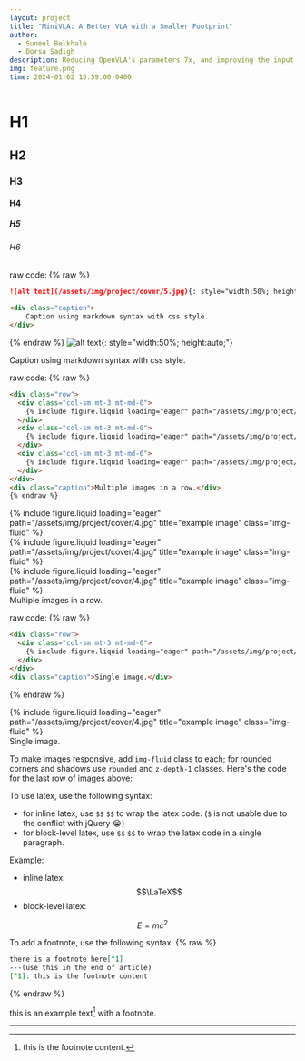 ```yaml
---
layout: project
title: "MiniVLA: A Better VLA with a Smaller Footprint"
author:
  - Suneel Belkhale
  - Dorsa Sadigh
description: Reducing OpenVLA's parameters 7x, and improving the input and output representation space.
img: feature.png
time: 2024-01-02 15:59:00-0400
---
```


# H1

## H2

### H3

#### H4

##### H5

###### H6

raw code:
{% raw %}

```markdown
![alt text](/assets/img/project/cover/5.jpg){: style="width:50%; height:auto;"}

<div class="caption">
    Caption using markdown syntax with css style.
</div>
```

{% endraw %}
![alt text](/assets/img/project/cover/5.jpg){: style="width:50%; height:auto;"}

<div class="caption">
    Caption using markdown syntax with css style.
</div>

raw code:
{% raw %}

```html
<div class="row">
  <div class="col-sm mt-3 mt-md-0">
    {% include figure.liquid loading="eager" path="/assets/img/project/cover/4.jpg" title="example image" class="img-fluid" %}
  </div>
  <div class="col-sm mt-3 mt-md-0">
    {% include figure.liquid loading="eager" path="/assets/img/project/cover/4.jpg" title="example image" class="img-fluid" %}
  </div>
  <div class="col-sm mt-3 mt-md-0">
    {% include figure.liquid loading="eager" path="/assets/img/project/cover/4.jpg" title="example image" class="img-fluid" %}
  </div>
</div>
<div class="caption">Multiple images in a row.</div>
{% endraw %}
```

<div class="row">
    <div class="col-sm mt-3 mt-md-0">
        {% include figure.liquid loading="eager" path="/assets/img/project/cover/4.jpg" title="example image" class="img-fluid" %}
    </div>
    <div class="col-sm mt-3 mt-md-0">
        {% include figure.liquid loading="eager" path="/assets/img/project/cover/4.jpg" title="example image" class="img-fluid" %}
    </div>
    <div class="col-sm mt-3 mt-md-0">
        {% include figure.liquid loading="eager" path="/assets/img/project/cover/4.jpg" title="example image" class="img-fluid" %}
    </div>
</div>
<div class="caption">
    Multiple images in a row.
</div>

raw code:
{% raw %}

```html
<div class="row">
  <div class="col-sm mt-3 mt-md-0">
    {% include figure.liquid loading="eager" path="/assets/img/project/cover/4.jpg" title="example image" class="img-fluid" %}
  </div>
</div>
<div class="caption">Single image.</div>
```

{% endraw %}

<div class="row">
    <div class="col-sm mt-3 mt-md-0">
        {% include figure.liquid loading="eager" path="/assets/img/project/cover/4.jpg" title="example image" class="img-fluid" %}
    </div>
</div>
<div class="caption">
    Single image.
</div>

To make images responsive, add `img-fluid` class to each; for rounded corners and shadows use `rounded` and `z-depth-1` classes.
Here's the code for the last row of images above:

To use latex, use the following syntax:

- for inline latex, use `$$` `$$` to wrap the latex code. (`$` is not usable due to the conflict with jQuery 😭)
- for block-level latex, use `$$` `$$` to wrap the latex code in a single paragraph.

Example:

- inline latex: $$\LaTeX$$
- block-level latex:

$$
E = mc^2
$$

To add a footnote, use the following syntax:
{% raw %}

```markdown
there is a footnote here[^1]
---(use this in the end of article)
[^1]: this is the footnote content
```

{% endraw %}

this is an example text[^1] with a footnote.

---

[^1]: this is the footnote content.
